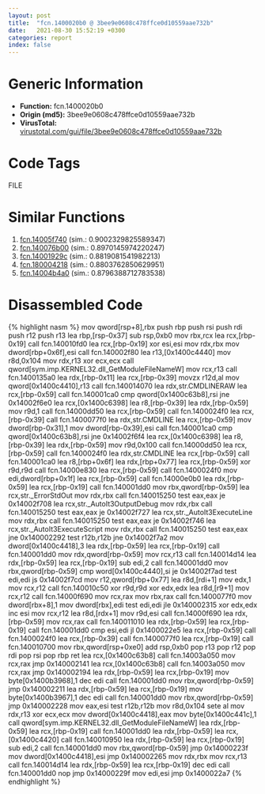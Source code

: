 ```yaml
---
layout: post
title:  "fcn.1400020b0 @ 3bee9e0608c478ffce0d10559aae732b"
date:   2021-08-30 15:52:19 +0300
categories: report
index: false
---
```


# Generic Information
- **Function:** fcn.1400020b0
- **Origin (md5):** 3bee9e0608c478ffce0d10559aae732b
- **VirusTotal:** [virustotal.com/gui/file/3bee9e0608c478ffce0d10559aae732b][virustotal_ref]

# Code Tags
<span class="tag" id="FILE">FILE</span>


# Similar Functions

1. [fcn.14005f740][similar_1_ref] (sim.: 0.9002329825589347)
2. [fcn.140076b00][similar_2_ref] (sim.: 0.8970145974220247)
3. [fcn.14001929c][similar_3_ref] (sim.: 0.8819081541982213)
4. [fcn.180004218][similar_4_ref] (sim.: 0.8803762850629951)
5. [fcn.14004b4a0][similar_5_ref] (sim.: 0.8796388712783538)


# Disassembled Code

{% highlight nasm %}
mov qword[rsp+8],rbx
push rbp
push rsi
push rdi
push r12
push r13
lea rbp,[rsp-0x37]
sub rsp,0xb0
mov rbx,rcx
lea rcx,[rbp-0x19]
call fcn.140010fd0
lea rcx,[rbp-0x19]
xor esi,esi
mov rdx,rbx
mov dword[rbp+0x6f],esi
call fcn.140002f80
lea r13,[0x1400c4440]
mov r8d,0x104
mov rdx,r13
xor ecx,ecx
call qword[sym.imp.KERNEL32.dll_GetModuleFileNameW]
mov rcx,r13
call fcn.1400135a0
lea rdx,[rbp-0x11]
lea rcx,[rbp-0x39]
movzx r12d,al
mov qword[0x1400c4410],r13
call fcn.140014070
lea rdx,str.CMDLINERAW
lea rcx,[rbp-0x59]
call fcn.140001ca0
cmp qword[0x1400c63b8],rsi
jne 0x14002f6e0
lea rcx,[0x1400c6398]
lea r8,[rbp-0x39]
lea rdx,[rbp-0x59]
mov r9d,1
call fcn.14000dd50
lea rcx,[rbp-0x59]
call fcn.1400024f0
lea rcx,[rbp-0x39]
call fcn.1400077f0
lea rdx,str.CMDLINE
lea rcx,[rbp-0x59]
mov dword[rbp-0x31],1
mov dword[rbp-0x39],esi
call fcn.140001ca0
cmp qword[0x1400c63b8],rsi
jne 0x14002f6f4
lea rcx,[0x1400c6398]
lea r8,[rbp-0x39]
lea rdx,[rbp-0x59]
mov r9d,0x100
call fcn.14000dd50
lea rcx,[rbp-0x59]
call fcn.1400024f0
lea rdx,str.CMDLINE
lea rcx,[rbp-0x59]
call fcn.140001ca0
lea r8,[rbp+0x6f]
lea rdx,[rbp+0x77]
lea rcx,[rbp-0x59]
xor r9d,r9d
call fcn.14000e830
lea rcx,[rbp-0x59]
call fcn.1400024f0
mov edi,dword[rbp+0x1f]
lea rcx,[rbp-0x59]
call fcn.14000e0b0
lea rdx,[rbp-0x59]
lea rcx,[rbp-0x19]
call fcn.140001dd0
mov rbx,qword[rbp-0x59]
lea rcx,str._ErrorStdOut
mov rdx,rbx
call fcn.140015250
test eax,eax
je 0x14002f708
lea rcx,str._AutoIt3OutputDebug
mov rdx,rbx
call fcn.140015250
test eax,eax
je 0x14002f727
lea rcx,str._AutoIt3ExecuteLine
mov rdx,rbx
call fcn.140015250
test eax,eax
je 0x14002f746
lea rcx,str._AutoIt3ExecuteScript
mov rdx,rbx
call fcn.140015250
test eax,eax
jne 0x140002292
test r12b,r12b
jne 0x14002f7a2
mov dword[0x1400c4418],3
lea rdx,[rbp-0x59]
lea rcx,[rbp-0x19]
call fcn.140001dd0
mov rdx,qword[rbp-0x59]
mov rcx,r13
call fcn.140014d14
lea rdx,[rbp-0x59]
lea rcx,[rbp-0x19]
sub edi,2
call fcn.140001dd0
mov rbx,qword[rbp-0x59]
cmp word[0x1400c4440],si
je 0x14002f7ad
test edi,edi
js 0x14002f7cd
mov r12,qword[rbp+0x77]
lea r8d,[rdi+1]
mov edx,1
mov rcx,r12
call fcn.140010c50
xor r9d,r9d
xor edx,edx
lea r8d,[r9+1]
mov rcx,r12
call fcn.14000f690
mov rcx,rax
mov rbx,rax
call fcn.1400077f0
mov dword[rbx+8],1
mov dword[rbx],edi
test edi,edi
jle 0x140002315
xor edx,edx
inc esi
mov rcx,r12
lea r8d,[rdx+1]
mov r9d,esi
call fcn.14000f690
lea rdx,[rbp-0x59]
mov rcx,rax
call fcn.140011010
lea rdx,[rbp-0x59]
lea rcx,[rbp-0x19]
call fcn.140001dd0
cmp esi,edi
jl 0x1400022e5
lea rcx,[rbp-0x59]
call fcn.1400024f0
lea rcx,[rbp-0x39]
call fcn.1400077f0
lea rcx,[rbp-0x19]
call fcn.140010700
mov rbx,qword[rsp+0xe0]
add rsp,0xb0
pop r13
pop r12
pop rdi
pop rsi
pop rbp
ret
lea rcx,[0x1400c63b8]
call fcn.14003a050
mov rcx,rax
jmp 0x140002141
lea rcx,[0x1400c63b8]
call fcn.14003a050
mov rcx,rax
jmp 0x140002194
lea rdx,[rbp-0x59]
lea rcx,[rbp-0x19]
mov byte[0x1400b3968],1
dec edi
call fcn.140001dd0
mov rbx,qword[rbp-0x59]
jmp 0x140002211
lea rdx,[rbp-0x59]
lea rcx,[rbp-0x19]
mov byte[0x1400b3967],1
dec edi
call fcn.140001dd0
mov rbx,qword[rbp-0x59]
jmp 0x140002228
mov eax,esi
test r12b,r12b
mov r8d,0x104
sete al
mov rdx,r13
xor ecx,ecx
mov dword[0x1400c4418],eax
mov byte[0x1400c441c],1
call qword[sym.imp.KERNEL32.dll_GetModuleFileNameW]
lea rdx,[rbp-0x59]
lea rcx,[rbp-0x19]
call fcn.140001dd0
lea rdx,[rbp-0x59]
lea rcx,[0x1400c4420]
call fcn.140010950
lea rdx,[rbp-0x59]
lea rcx,[rbp-0x19]
sub edi,2
call fcn.140001dd0
mov rbx,qword[rbp-0x59]
jmp 0x14000223f
mov dword[0x1400c4418],esi
jmp 0x140002265
mov rdx,rbx
mov rcx,r13
call fcn.140014d14
lea rdx,[rbp-0x59]
lea rcx,[rbp-0x19]
dec edi
call fcn.140001dd0
nop
jmp 0x14000229f
mov edi,esi
jmp 0x1400022a7
{% endhighlight %}


[similar_1_ref]: /report/fcn.14005f740@3bee9e0608c478ffce0d10559aae732b
[similar_2_ref]: /report/fcn.140076b00@3bee9e0608c478ffce0d10559aae732b
[similar_3_ref]: /report/fcn.14001929c@c5b958b285b208bffd52d8455e15d93a
[similar_4_ref]: /report/fcn.180004218@7dc44f7522d53d03c7b1f4335f6d2a15
[similar_5_ref]: /report/fcn.14004b4a0@3bee9e0608c478ffce0d10559aae732b
[virustotal_ref]: https://www.virustotal.com/gui/file/3bee9e0608c478ffce0d10559aae732b